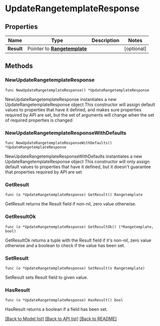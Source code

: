 # UpdateRangetemplateResponse

## Properties

Name | Type | Description | Notes
------------ | ------------- | ------------- | -------------
**Result** | Pointer to [**Rangetemplate**](Rangetemplate.md) |  | [optional] 

## Methods

### NewUpdateRangetemplateResponse

`func NewUpdateRangetemplateResponse() *UpdateRangetemplateResponse`

NewUpdateRangetemplateResponse instantiates a new UpdateRangetemplateResponse object
This constructor will assign default values to properties that have it defined,
and makes sure properties required by API are set, but the set of arguments
will change when the set of required properties is changed

### NewUpdateRangetemplateResponseWithDefaults

`func NewUpdateRangetemplateResponseWithDefaults() *UpdateRangetemplateResponse`

NewUpdateRangetemplateResponseWithDefaults instantiates a new UpdateRangetemplateResponse object
This constructor will only assign default values to properties that have it defined,
but it doesn't guarantee that properties required by API are set

### GetResult

`func (o *UpdateRangetemplateResponse) GetResult() Rangetemplate`

GetResult returns the Result field if non-nil, zero value otherwise.

### GetResultOk

`func (o *UpdateRangetemplateResponse) GetResultOk() (*Rangetemplate, bool)`

GetResultOk returns a tuple with the Result field if it's non-nil, zero value otherwise
and a boolean to check if the value has been set.

### SetResult

`func (o *UpdateRangetemplateResponse) SetResult(v Rangetemplate)`

SetResult sets Result field to given value.

### HasResult

`func (o *UpdateRangetemplateResponse) HasResult() bool`

HasResult returns a boolean if a field has been set.


[[Back to Model list]](../README.md#documentation-for-models) [[Back to API list]](../README.md#documentation-for-api-endpoints) [[Back to README]](../README.md)


